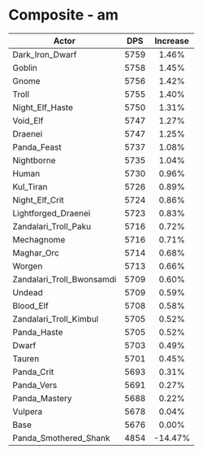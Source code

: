 # Composite - am
| Actor | DPS | Increase |
|---|:---:|:---:|
|Dark_Iron_Dwarf|5759|1.46%|
|Goblin|5758|1.45%|
|Gnome|5756|1.42%|
|Troll|5755|1.40%|
|Night_Elf_Haste|5750|1.31%|
|Void_Elf|5747|1.27%|
|Draenei|5747|1.25%|
|Panda_Feast|5737|1.08%|
|Nightborne|5735|1.04%|
|Human|5730|0.96%|
|Kul_Tiran|5726|0.89%|
|Night_Elf_Crit|5724|0.86%|
|Lightforged_Draenei|5723|0.83%|
|Zandalari_Troll_Paku|5716|0.72%|
|Mechagnome|5716|0.71%|
|Maghar_Orc|5714|0.68%|
|Worgen|5713|0.66%|
|Zandalari_Troll_Bwonsamdi|5709|0.60%|
|Undead|5709|0.59%|
|Blood_Elf|5708|0.58%|
|Zandalari_Troll_Kimbul|5705|0.52%|
|Panda_Haste|5705|0.52%|
|Dwarf|5703|0.49%|
|Tauren|5701|0.45%|
|Panda_Crit|5693|0.31%|
|Panda_Vers|5691|0.27%|
|Panda_Mastery|5688|0.22%|
|Vulpera|5678|0.04%|
|Base|5676|0.00%|
|Panda_Smothered_Shank|4854|-14.47%|
